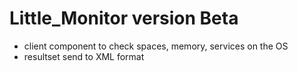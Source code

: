 Little_Monitor version Beta
==============

- client component to check spaces, memory, services on the OS 
- resultset send to XML format



